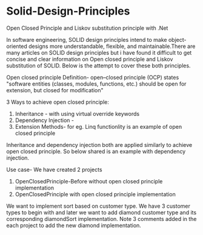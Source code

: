 # Solid-Design-Principles
Open Closed Principle and Liskov substitution principle with .Net


In software engineering, SOLID design principles intend to make object-oriented designs more understandable, flexible, and maintainable.There are many articles on SOLID design principles but i have found it difficult to get concise and clear information on Open closed principle and Liskov substitution  of SOLID.
Below is the attempt to cover these both principles.

Open closed principle
Definition- open–closed principle (OCP) states "software entities (classes, modules, functions, etc.) should be open for extension, but closed for modification"

3 Ways to achieve open closed principle:
1. Inheritance - with using virtual override keywords
2. Dependency Injection - 
3. Extension Methods- for eg. Linq functionlity is an example of open closed principle

Inheritance and dependency injection both are applied similarly to achieve open closed principle. So below shared is an example with dependency injection.

Use case- 
We have created 2 projects 
1. OpenClosedPrinciple-Before without open closed principle implementation
2. OpenClosedPrinciple with open closed principle implementation

We want to implement sort based on customer type. We have 3 customer types to begin with and later we want to add diamond customer type and its corresponding diamondSort implementation.
Note 3 comments added in the each project to add the new diamond implementation.
